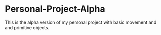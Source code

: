 # Personal-Project-Alpha
 This is the alpha version of my personal project with basic movement and and primitive objects.

